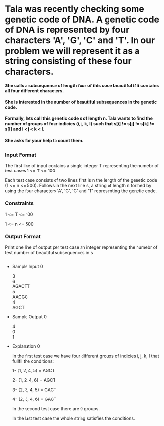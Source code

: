 # Tala was recently checking some genetic code of DNA. A genetic code of DNA is represented by four characters 'A', 'G', 'C' and 'T'. In our problem we will represent it as a string consisting of these four characters.

#### She calls a subsequence of length **four** of this code beautiful if it contains **all four different characters**.

#### She is interested in the number of beautiful subsequences in the genetic code.

#### Formally, lets call this genetic code s of length n. Tala wants to find the number of groups of four indicies (i, j, k, l) such that **s[i] != s[j] != s[k] != s[l]** and **i < j < k < l**.

#### She asks for your help to count them.
##
### Input Format

The first line of input contains a single integer T representing the numebr of test cases 1 <= T <= 100

Each test case consists of two lines first is n the length of the genetic code (1 <= n <= 500). Follows in the next line s, a string of length n formed by using the four characters 'A', 'G', 'C' and 'T' representing the genetic code.

### Constraints

1 <= T <= 100

1 <= n <= 500

### Output Format

Print one line of output per test case an integer representing the numebr of test number of beautiful subsequences in s
##
* Sample Input 0

  3\
  6\
  AGACTT\
  5\
  AACGC\
  4\
  AGCT
* Sample Output 0

  4\
  0\
  1
* Explanation 0

  In the first test case we have four different groups of indicies i, j, k, l that fullfil the conditions:

  1- (1, 2, 4, 5) = AGCT

  2- (1, 2, 4, 6) = AGCT

  3- (2, 3, 4, 5) = GACT

  4- (2, 3, 4, 6) = GACT

  In the second test case there are 0 groups.

  In the last test case the whole string satisfies the conditions.
